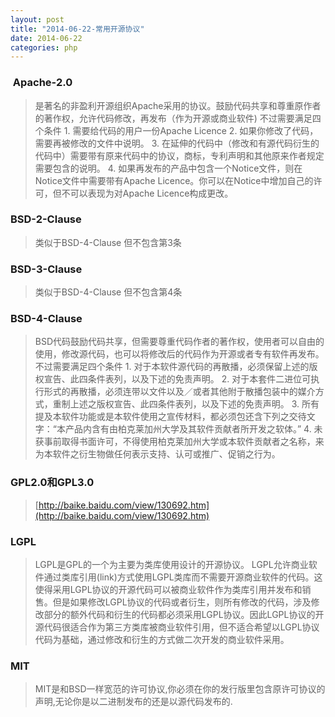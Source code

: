 ```yaml
---
layout: post
title: "2014-06-22-常用开源协议"
date: 2014-06-22
categories: php
---
```


###  Apache-2.0

> 是著名的非盈利开源组织Apache采用的协议。鼓励代码共享和尊重原作者的著作权，允许代码修改，再发布（作为开源或商业软件) 不过需要满足四个条件 1\. 需要给代码的用户一份Apache Licence 2\. 如果你修改了代码，需要再被修改的文件中说明。 3\. 在延伸的代码中（修改和有源代码衍生的代码中）需要带有原来代码中的协议，商标，专利声明和其他原来作者规定需要包含的说明。 4\. 如果再发布的产品中包含一个Notice文件，则在Notice文件中需要带有Apache Licence。你可以在Notice中增加自己的许可，但不可以表现为对Apache Licence构成更改。

### BSD-2-Clause

> 类似于BSD-4-Clause 但不包含第3条

### BSD-3-Clause

> 类似于BSD-4-Clause 但不包含第4条

### BSD-4-Clause

> BSD代码鼓励代码共享，但需要尊重代码作者的著作权，使用者可以自由的使用，修改源代码，也可以将修改后的代码作为开源或者专有软件再发布。 不过需要满足四个条件 1\. 对于本软件源代码的再散播，必须保留上述的版权宣告、此四条件表列，以及下述的免责声明。 2\. 对于本套件二进位可执行形式的再散播，必须连带以文件以及／或者其他附于散播包装中的媒介方式，重制上述之版权宣告、此四条件表列，以及下述的免责声明。 3\. 所有提及本软件功能或是本软件使用之宣传材料，都必须包还含下列之交待文字：“本产品内含有由柏克莱加州大学及其软件贡献者所开发之软体。” 4\. 未获事前取得书面许可，不得使用柏克莱加州大学或本软件贡献者之名称，来为本软件之衍生物做任何表示支持、认可或推广、促销之行为。

### GPL2.0和GPL3.0

> [http://baike.baidu.com/view/130692.htm](http://baike.baidu.com/view/130692.htm)

### LGPL

> LGPL是GPL的一个为主要为类库使用设计的开源协议。 LGPL允许商业软件通过类库引用(link)方式使用LGPL类库而不需要开源商业软件的代码。这使得采用LGPL协议的开源代码可以被商业软件作为类库引用并发布和销售。但是如果修改LGPL协议的代码或者衍生，则所有修改的代码，涉及修改部分的额外代码和衍生的代码都必须采用LGPL协议。因此LGPL协议的开源代码很适合作为第三方类库被商业软件引用，但不适合希望以LGPL协议代码为基础，通过修改和衍生的方式做二次开发的商业软件采用。

### MIT

> MIT是和BSD一样宽范的许可协议,你必须在你的发行版里包含原许可协议的声明,无论你是以二进制发布的还是以源代码发布的.
